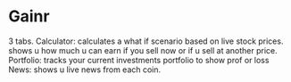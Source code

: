 # Gainr
3 tabs.  Calculator: calculates a what if scenario based on live stock prices. shows u how much u can earn if you sell now or if u sell at another price.  Portfolio: tracks your current investments portfolio to show prof or loss  News: shows u live news from each coin.
